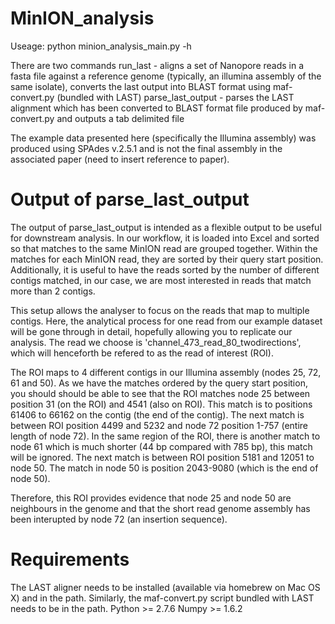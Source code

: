 MinION_analysis
===============

Useage: python minion_analysis_main.py -h

There are two commands
  run_last - aligns a set of Nanopore reads in a fasta file against a reference genome (typically, an illumina assembly of the same isolate), converts the last output into BLAST format using maf-convert.py (bundled with LAST)
  parse_last_output - parses the LAST alignment which has been converted to BLAST format file produced by maf-convert.py and outputs a tab delimited file
  
The example data presented here (specifically the Illumina assembly) was produced using SPAdes v.2.5.1 and is not the final assembly in the associated paper (need to insert reference to paper).
  

Output of parse_last_output
==============================
The output of parse_last_output is intended as a flexible output to be useful for downstream analysis. In our workflow, it is loaded into Excel and sorted so that matches to the same MinION read are grouped together. Within the matches for each MinION read, they are sorted by their query start position. Additionally, it is useful to have the reads sorted by the number of different contigs matched, in our case, we are most interested in reads that match more than 2 contigs.

This setup allows the analyser to focus on the reads that map to multiple contigs. Here, the analytical process for one read from our example dataset will be gone through in detail, hopefully allowing you to replicate our analysis. The read we choose is 'channel\_473\_read\_80\_twodirections', which will henceforth be refered to as the read of interest (ROI).

The ROI maps to 4 different contigs in our Illumina assembly (nodes 25, 72, 61 and 50). As we have the matches ordered by the query start position, you should should be able to see that the ROI matches node 25 between position 31 (on the ROI) and 4541 (also on ROI). This match is to positions 61406 to 66162 on the contig (the end of the contig). The next match is between ROI position 4499 and 5232 and node 72 position 1-757 (entire length of node 72). In the same region of the ROI, there is another match to node 61 which is much shorter (44 bp compared with 785 bp), this match will be ignored. The next match is between ROI position 5181 and 12051 to node 50. The match in node 50 is position 2043-9080 (which is the end of node 50). 

Therefore, this ROI provides evidence that node 25 and node 50 are neighbours in the genome and that the short read genome assembly has been interupted by node 72 (an insertion sequence).


Requirements
===================

The LAST aligner needs to be installed (available via homebrew on Mac OS X) and in the path. Similarly, the maf-convert.py script bundled with LAST needs to be in the path.
Python >= 2.7.6
Numpy >= 1.6.2
